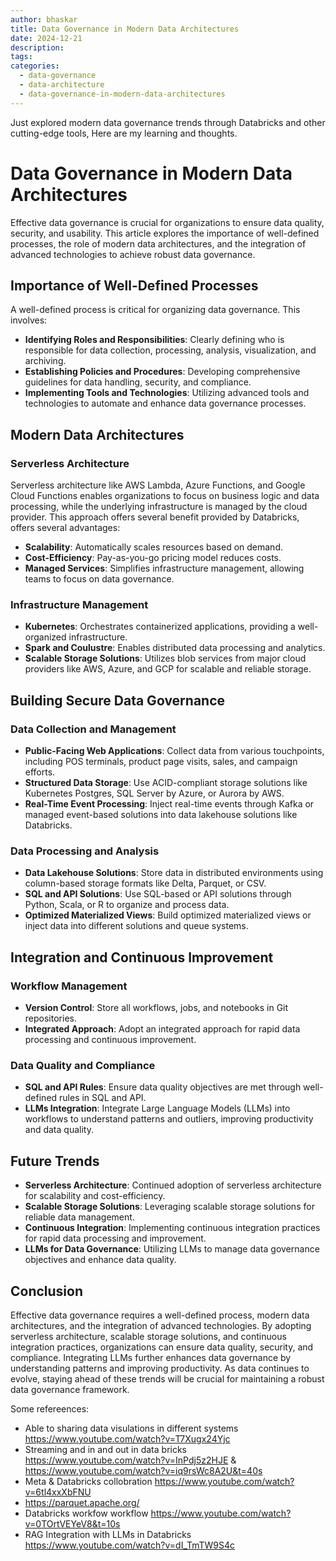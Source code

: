 ```yaml
---
author: bhaskar
title: Data Governance in Modern Data Architectures
date: 2024-12-21
description:
tags:
categories:
  - data-governance
  - data-architecture
  - data-governance-in-modern-data-architectures
---
```


Just explored modern data governance trends through Databricks and other cutting-edge tools, Here are my learning and thoughts.

# Data Governance in Modern Data Architectures

Effective data governance is crucial for organizations to ensure data quality, security, and usability. This article explores the importance of well-defined processes, the role of modern data architectures, and the integration of advanced technologies to achieve robust data governance.

## Importance of Well-Defined Processes

A well-defined process is critical for organizing data governance. This involves:

- **Identifying Roles and Responsibilities**: Clearly defining who is responsible for data collection, processing, analysis, visualization, and archiving.
- **Establishing Policies and Procedures**: Developing comprehensive guidelines for data handling, security, and compliance.
- **Implementing Tools and Technologies**: Utilizing advanced tools and technologies to automate and enhance data governance processes.

## Modern Data Architectures

### Serverless Architecture

Serverless architecture like AWS Lambda, Azure Functions, and Google Cloud Functions enables organizations to focus on business logic and data processing, while the underlying infrastructure is managed by the cloud provider.
This approach offers several benefit provided by Databricks, offers several advantages:

- **Scalability**: Automatically scales resources based on demand.
- **Cost-Efficiency**: Pay-as-you-go pricing model reduces costs.
- **Managed Services**: Simplifies infrastructure management, allowing teams to focus on data governance.

### Infrastructure Management

- **Kubernetes**: Orchestrates containerized applications, providing a well-organized infrastructure.
- **Spark and Coulustre**: Enables distributed data processing and analytics.
- **Scalable Storage Solutions**: Utilizes blob services from major cloud providers like AWS, Azure, and GCP for scalable and reliable storage.

## Building Secure Data Governance

### Data Collection and Management

- **Public-Facing Web Applications**: Collect data from various touchpoints, including POS terminals, product page visits, sales, and campaign efforts.
- **Structured Data Storage**: Use ACID-compliant storage solutions like Kubernetes Postgres, SQL Server by Azure, or Aurora by AWS.
- **Real-Time Event Processing**: Inject real-time events through Kafka or managed event-based solutions into data lakehouse solutions like Databricks.

### Data Processing and Analysis

- **Data Lakehouse Solutions**: Store data in distributed environments using column-based storage formats like Delta, Parquet, or CSV.
- **SQL and API Solutions**: Use SQL-based or API solutions through Python, Scala, or R to organize and process data.
- **Optimized Materialized Views**: Build optimized materialized views or inject data into different solutions and queue systems.

## Integration and Continuous Improvement

### Workflow Management

- **Version Control**: Store all workflows, jobs, and notebooks in Git repositories.
- **Integrated Approach**: Adopt an integrated approach for rapid data processing and continuous improvement.

### Data Quality and Compliance

- **SQL and API Rules**: Ensure data quality objectives are met through well-defined rules in SQL and API.
- **LLMs Integration**: Integrate Large Language Models (LLMs) into workflows to understand patterns and outliers, improving productivity and data quality.

## Future Trends

- **Serverless Architecture**: Continued adoption of serverless architecture for scalability and cost-efficiency.
- **Scalable Storage Solutions**: Leveraging scalable storage solutions for reliable data management.
- **Continuous Integration**: Implementing continuous integration practices for rapid data processing and improvement.
- **LLMs for Data Governance**: Utilizing LLMs to manage data governance objectives and enhance data quality.

## Conclusion

Effective data governance requires a well-defined process, modern data architectures, and the integration of advanced technologies. By adopting serverless architecture, scalable storage solutions, and continuous integration practices, organizations can ensure data quality, security, and compliance. Integrating LLMs further enhances data governance by understanding patterns and improving productivity. As data continues to evolve, staying ahead of these trends will be crucial for maintaining a robust data governance framework.

Some refereences:

- Able to sharing data visulations in different systems https://www.youtube.com/watch?v=T7Xugx24Yjc
- Streaming and in and out in data bricks https://www.youtube.com/watch?v=InPdj5z2HJE & https://www.youtube.com/watch?v=iq9rsWc8A2U&t=40s
- Meta & Databricks collobration https://www.youtube.com/watch?v=6tl4xxXbFNU
- https://parquet.apache.org/
- Databricks workfow workflow https://www.youtube.com/watch?v=0TOrtVEYeV8&t=10s
- RAG Integration with LLMs in Databricks https://www.youtube.com/watch?v=dI_TmTW9S4c
